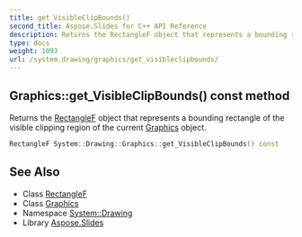 ```yaml
---
title: get_VisibleClipBounds()
second_title: Aspose.Slides for C++ API Reference
description: Returns the RectangleF object that represents a bounding rectangle of the visible clipping region of the current Graphics object.
type: docs
weight: 1093
url: /system.drawing/graphics/get_visibleclipbounds/
---
```

## Graphics::get_VisibleClipBounds() const method


Returns the [RectangleF](../../rectanglef/) object that represents a bounding rectangle of the visible clipping region of the current [Graphics](../) object.

```cpp
RectangleF System::Drawing::Graphics::get_VisibleClipBounds() const
```

## See Also

* Class [RectangleF](../../rectanglef/)
* Class [Graphics](../)
* Namespace [System::Drawing](../../)
* Library [Aspose.Slides](../../../)
